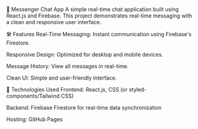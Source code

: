 📩 Messenger Chat App
A simple real-time chat application built using React.js and Firebase. This project demonstrates real-time messaging with a clean and responsive user interface.

🛠️ Features
Real-Time Messaging: Instant communication using Firebase's Firestore.

Responsive Design: Optimized for desktop and mobile devices.

Message History: View all messages in real-time.

Clean UI: Simple and user-friendly interface.

🚀 Technologies Used
Frontend: React.js, CSS (or styled-components/Tailwind CSS)

Backend: Firebase Firestore for real-time data synchronization

Hosting: GitHub Pages
